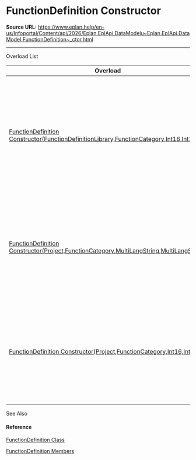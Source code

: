 # FunctionDefinition Constructor

**Source URL:** https://www.eplan.help/en-us/Infoportal/Content/api/2026/Eplan.EplApi.DataModelu~Eplan.EplApi.DataModel.FunctionDefinition~_ctor.html

---

Overload List

| Overload | Description |
| --- | --- |
| [FunctionDefinition Constructor(FunctionDefinitionLibrary,FunctionCategory,Int16,Int16)](topic209.html) | Constructs and initializes a FunctionDefinition object with the specified function's category, group and ID. Note: The specified function definition must exist in the function definitions library passed by the funcDefLibrary parameter |
| [FunctionDefinition Constructor(Project,FunctionCategory,MultiLangString,MultiLangString)](topic210.html) | Constructs and initializes a FunctionDefinition object with the specified function's category, group and ID. Note: The specified function definition must exist in the project's standard function definitions library |
| [FunctionDefinition Constructor(Project,FunctionCategory,Int16,Int16)](Eplan.EplApi.DataModelu~Eplan.EplApi.DataModel.FunctionDefinition~_ctor(Project,FunctionCategory,Int16,Int16).html) | Constructs and initializes a FunctionDefinition object with the specified function's category, group and ID. Note: The specified function definition must exist in the project's standard function definitions library |



See Also

#### Reference

[FunctionDefinition Class](Eplan.EplApi.DataModelu~Eplan.EplApi.DataModel.FunctionDefinition.html)
  
[FunctionDefinition Members](Eplan.EplApi.DataModelu~Eplan.EplApi.DataModel.FunctionDefinition_members.html)